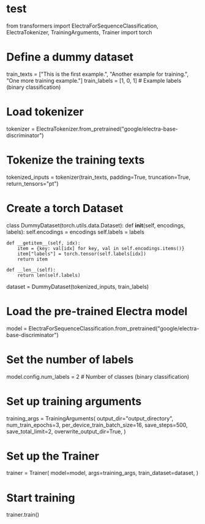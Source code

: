# test
from transformers import ElectraForSequenceClassification, ElectraTokenizer, TrainingArguments, Trainer
import torch

# Define a dummy dataset
train_texts = ["This is the first example.", "Another example for training.", "One more training example."]
train_labels = [1, 0, 1]  # Example labels (binary classification)

# Load tokenizer
tokenizer = ElectraTokenizer.from_pretrained("google/electra-base-discriminator")

# Tokenize the training texts
tokenized_inputs = tokenizer(train_texts, padding=True, truncation=True, return_tensors="pt")

# Create a torch Dataset
class DummyDataset(torch.utils.data.Dataset):
    def __init__(self, encodings, labels):
        self.encodings = encodings
        self.labels = labels

    def __getitem__(self, idx):
        item = {key: val[idx] for key, val in self.encodings.items()}
        item["labels"] = torch.tensor(self.labels[idx])
        return item

    def __len__(self):
        return len(self.labels)

dataset = DummyDataset(tokenized_inputs, train_labels)

# Load the pre-trained Electra model
model = ElectraForSequenceClassification.from_pretrained("google/electra-base-discriminator")

# Set the number of labels
model.config.num_labels = 2  # Number of classes (binary classification)

# Set up training arguments
training_args = TrainingArguments(
    output_dir="output_directory",
    num_train_epochs=3,
    per_device_train_batch_size=16,
    save_steps=500,
    save_total_limit=2,
    overwrite_output_dir=True,
)

# Set up the Trainer
trainer = Trainer(
    model=model,
    args=training_args,
    train_dataset=dataset,
)

# Start training
trainer.train()

